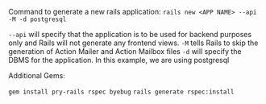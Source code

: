 Command to generate a new rails application:
`rails new <APP NAME> --api -M -d postgresql`

`--api`  will specify that the application is to be used for backend purposes only and Rails will not generate any frontend views.
`-M` tells Rails to skip the generation of Action Mailer and Action Mailbox files
`-d` will specify the DBMS for the application. In this example, we are using postgresql

Additional Gems:

`gem install pry-rails rspec byebug`
`rails generate rspec:install`